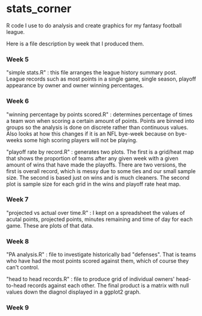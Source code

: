 stats_corner
============

R code I use to do analysis and create graphics for my fantasy football league.

Here is a file description by week that I produced them.

### Week 5 ###
"simple stats.R" : this file arranges the league history summary post. League records such as most points in a single game, single season, playoff appearance by owner and owner winning percentages.

### Week 6 ###
"winning percentage by points scored.R" : determines percentage of times a team won when scoring a certain amount of points. Points are binned into groups so the analysis is done on discrete rather than continuous values. Also looks at how this changes if it is an NFL bye-week because on bye-weeks some high scoring players will not be playing.

"playoff rate by record.R" : generates two plots. The first is a grid/heat map that shows the proportion of teams after any given week with a given amount of wins that have made the playoffs. There are two versions, the first is overall record, which is messy due to some ties and our small sample size. The second is based just on wins and is much cleaners. The second plot is sample size for each grid in the wins and playoff rate heat map. 

### Week 7 ###
"projected vs actual over time.R" : I kept on a spreadsheet the values of acutal points, projected points, minutes remaining and time of day for each game. These are plots of that data.

### Week 8 ###
"PA analysis.R" : file to investigate historically bad "defenses". That is teams who have had the most points scored against them, which of course they can't control. 

"head to head records.R" : file to produce grid of individual owners' head-to-head records against each other. The final product is a matrix with null values down the diagnol displayed in a ggplot2 graph.

### Week 9 ###

